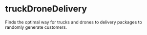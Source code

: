 # truckDroneDelivery
Finds the optimal way for trucks and drones to delivery packages to randomly generate customers.
